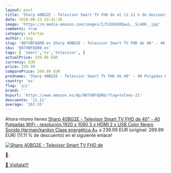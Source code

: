 ```yaml
---
layout: post
title: 'Sharp 40BG2E - Televisor Smart TV FHD de al 11.11 % de descuento'
date: 2020-08-23 19:41:36
image: 'https://m.media-amazon.com/images/I/51bEUd8QwuL._SL400_.jpg'
comments: true
category: ofertas
author: ring
slug: 'B07VBFQQRB-es Sharp 40BG2E - Televisor Smart TV FHD de 40" - 40 Pulgadas...'
sku: 'B07VBFQQRB-es'
tags: [ 'smart','tv','televisor', ]
actualPrice: 239.99 EUR
currency: EUR
price: 239.99
comparePrice: 269.99 EUR
prodname: 'Sharp 40BG2E - Televisor Smart TV FHD de 40" - 40 Pulgadas WiFi -  resolución 1920 x 1080  3 x HDMI  2 x USB   Color Negro  Sonido Harman/kardon  Clase energética A+'
country: 'es'
flag: '🇪🇸'
brand: ''
buyurl: 'https://www.amazon.es/dp/B07VBFQQRB/?tag=tolees-21'
descuento: '11.11'
average: '267.55'
---
```


Ahora mismo tienes [Sharp 40BG2E - Televisor Smart TV FHD de 40" - 40 Pulgadas WiFi -  resolución 1920 x 1080  3 x HDMI  2 x USB   Color Negro  Sonido Harman/kardon  Clase energética A+](https://www.amazon.es/dp/B07VBFQQRB/?tag=tolees-21) a 239.99 EUR (original: 269.99 EUR) (11.11 %  de descuento) en el siguiente enlace!

[![Sharp 40BG2E - Televisor Smart TV FHD de](https://m.media-amazon.com/images/I/51bEUd8QwuL._SL400_.jpg)](https://www.amazon.es/dp/B07VBFQQRB/?tag=tolees-21)

🔎:


[🛒 Visítala!!!](https://www.amazon.es/dp/B07VBFQQRB/?tag=tolees-21)
